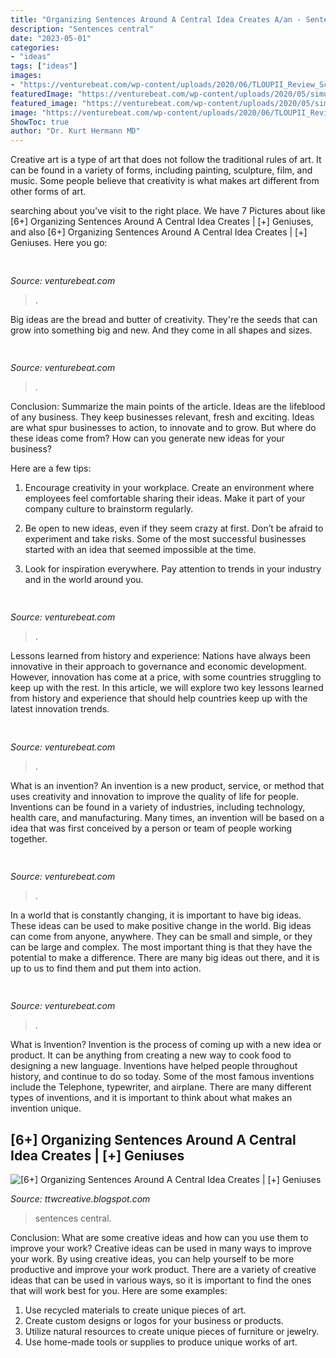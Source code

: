 ```yaml
---
title: "Organizing Sentences Around A Central Idea Creates A/an - Sentences Central"
description: "Sentences central"
date: "2023-05-01"
categories:
- "ideas"
tags: ["ideas"]
images:
- "https://venturebeat.com/wp-content/uploads/2020/06/TLOUPII_Review_Screenshot_08-Copy.jpg?w=800"
featuredImage: "https://venturebeat.com/wp-content/uploads/2020/05/simulating-noisy-images-from-real-data.png"
featured_image: "https://venturebeat.com/wp-content/uploads/2020/05/simulating-noisy-images-from-real-data.png"
image: "https://venturebeat.com/wp-content/uploads/2020/06/TLOUPII_Review_Screenshot_08-Copy.jpg?w=800"
ShowToc: true
author: "Dr. Kurt Hermann MD"
---
```



Creative art is a type of art that does not follow the traditional rules of art. It can be found in a variety of forms, including painting, sculpture, film, and music. Some people believe that creativity is what makes art different from other forms of art.

	

		
searching about  you've visit to the right place. We have 7 Pictures about  like [6+] Organizing Sentences Around A Central Idea Creates | [+] Geniuses,  and also [6+] Organizing Sentences Around A Central Idea Creates | [+] Geniuses. Here you go:
		
    
## 

<img loading=lazy src="https://venturebeat.com/wp-content/uploads/2020/06/TLOUPII_Review_Screenshot_08-Copy.jpg?w=800" onerror="this.onerror=null;this.src='https://tse3.mm.bing.net/th?id=OIP.tp4rCzxiqZFWfwi3Q_fQlQHaEK&amp;pid=15.1';" alt="">

_Source: venturebeat.com_

>. 

	

Big ideas are the bread and butter of creativity. They're the seeds that can grow into something big and new. And they come in all shapes and sizes.

    
## 

<img loading=lazy src="https://venturebeat.com/wp-content/uploads/2020/05/hp-srping.jpg" onerror="this.onerror=null;this.src='https://tse2.mm.bing.net/th?id=OIP.qUUhiSxdv1PtsJHjvuuKjgHaF7&amp;pid=15.1';" alt="">

_Source: venturebeat.com_

>. 

	

Conclusion: Summarize the main points of the article.
Ideas are the lifeblood of any business. They keep businesses relevant, fresh and exciting. Ideas are what spur businesses to action, to innovate and to grow.
But where do these ideas come from? How can you generate new ideas for your business?

Here are a few tips:

1. Encourage creativity in your workplace. Create an environment where employees feel comfortable sharing their ideas. Make it part of your company culture to brainstorm regularly.

2. Be open to new ideas, even if they seem crazy at first. Don’t be afraid to experiment and take risks. Some of the most successful businesses started with an idea that seemed impossible at the time.

3. Look for inspiration everywhere. Pay attention to trends in your industry and in the world around you.

    
## 

<img loading=lazy src="https://venturebeat.com/wp-content/uploads/2020/05/simulating-noisy-images-from-real-data.png" onerror="this.onerror=null;this.src='https://tse3.mm.bing.net/th?id=OIP.25A4PrNBE0wIqzlDpd2MGQHaC_&amp;pid=15.1';" alt="">

_Source: venturebeat.com_

>. 

	

Lessons learned from history and experience:
Nations have always been innovative in their approach to governance and economic development. However, innovation has come at a price, with some countries struggling to keep up with the rest. In this article, we will explore two key lessons learned from history and experience that should help countries keep up with the latest innovation trends.

    
## 

<img loading=lazy src="https://venturebeat.com/wp-content/uploads/2020/05/A-Covariant-robot-at-a-KNAPP-powered-warehouse-Obeta-credit-Magnus-Petterson.jpg?w=800" onerror="this.onerror=null;this.src='https://tse1.mm.bing.net/th?id=OIP.zjUBybdIWj0WpGgZJh5jtwHaFM&amp;pid=15.1';" alt="">

_Source: venturebeat.com_

>. 

	

What is an invention?
An invention is a new product, service, or method that uses creativity and innovation to improve the quality of life for people. Inventions can be found in a variety of industries, including technology, health care, and manufacturing. Many times, an invention will be based on a idea that was first conceived by a person or team of people working together.

    
## 

<img loading=lazy src="https://venturebeat.com/wp-content/uploads/2020/03/Today_Tab_Covid_Focus_EN-US-1.png?w=800" onerror="this.onerror=null;this.src='https://tse3.mm.bing.net/th?id=OIP.JWakR2d9M5LvmVvqb5IwfgHaEA&amp;pid=15.1';" alt="">

_Source: venturebeat.com_

>. 

	

In a world that is constantly changing, it is important to have big ideas. These ideas can be used to make positive change in the world. Big ideas can come from anyone, anywhere. They can be small and simple, or they can be large and complex. The most important thing is that they have the potential to make a difference. There are many big ideas out there, and it is up to us to find them and put them into action.

    
## 

<img loading=lazy src="https://venturebeat.com/wp-content/uploads/2020/04/Pixel-Buds-Image-All-Colors.png?w=800" onerror="this.onerror=null;this.src='https://tse2.mm.bing.net/th?id=OIP.xnf2A0rOgVdN5DDcTVjKZwHaDE&amp;pid=15.1';" alt="">

_Source: venturebeat.com_

>. 

	

What is Invention?
Invention is the process of coming up with a new idea or product. It can be anything from creating a new way to cook food to designing a new language. Inventions have helped people throughout history, and continue to do so today. Some of the most famous inventions include the Telephone, typewriter, and airplane. There are many different types of inventions, and it is important to think about what makes an invention unique.

    
## [6+] Organizing Sentences Around A Central Idea Creates | [+] Geniuses

<img loading=lazy src="https://i.pinimg.com/originals/ca/65/6d/ca656dc58f7b897c5b8fa033900ba583.png" onerror="this.onerror=null;this.src='https://tse2.mm.bing.net/th?id=OIP.qmNezbH1BHFS9oVY-VozHwHaCu&amp;pid=15.1';" alt="[6+] Organizing Sentences Around A Central Idea Creates | [+] Geniuses">

_Source: ttwcreative.blogspot.com_

>sentences central. 

	

Conclusion: What are some creative ideas and how can you use them to improve your work?
Creative ideas can be used in many ways to improve your work. By using creative ideas, you can help yourself to be more productive and improve your work product. There are a variety of creative ideas that can be used in various ways, so it is important to find the ones that will work best for you. Here are some examples: 
1. Use recycled materials to create unique pieces of art.
2. Create custom designs or logos for your business or products.
3. Utilize natural resources to create unique pieces of furniture or jewelry.
4. Use home-made tools or supplies to produce unique works of art.

